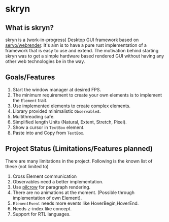 # skryn

## What is skryn?

skryn is a (work-in-progress) Desktop GUI framework based on [servo/webrender](https://github.com/servo/webrender). It's aim is to have a pure rust implementation of a framework that is easy to use and extend. The motivation behind starting skryn was to get a simple hardware based rendered GUI without having any other web technologies be in the way.

## Goals/Features

1. Start the window manager at desired FPS.
2. The minimum requirement to create your own elements is to implement the `Element` trait.
3. Use implemented elements to create complex elements.
4. Library provided minimalistic `Observable`s. 
5. Multithreading safe.
6. Simplified length Units (Natural, Extent, Stretch, Pixel).
7. Show a cursor in `TextBox` element.
8. Paste into and Copy from `TextBox`.

## Project Status (Limitations/Features planned)

There are many limitations in the project. Following is the known list of these (not limited to)

1. Cross Element communication
2. Observables need a better implementation.
3. Use [pilcrow](https://github.com/pcwalton/pilcrow) for paragraph rendering.
4. There are no animations at the moment. (Possible through implementation of own Element).
5. `ElementEvent` needs more events like HoverBegin,HoverEnd.
6. Needs z-index like concept.
7. Support for RTL languages.
